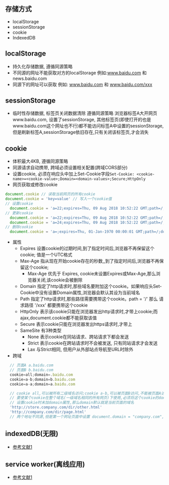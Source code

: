 ## 存储方式
  * localStorage 
  * sessionStorage
  * cookie
  * IndexedDB
  
## localStorage
* 持久化存储数据, 遵循同源策略
* 不同源的网址不能获取对方的localStorage 例如:www.baidu.com 和 news.baidu.com
* 同源下的网址可以获取 例如: www.baidu.com 和 www.baidu.com/xxx

## sessionStorage
* 临时性存储数据, 标签页关闭数据清除 遵循同源策略
浏览器标签A大开网页www.baidu.com, 设置了sessionStorage, 其他标签页(即使打开的也是www.baidu.com这个网址也不行)都不能访问标签A中设置的sessionStorage,但是刷新标签A,sessionStorage依旧存在,只有关闭该标签页,才会消失

## cookie
* 体积最大4KB, 遵循同源策略
* 同源请求自动携带, 跨域必须设置相关配置(跨域CORS部分)
* 设置cookie, 必须在响应头中加上Set-Cookie字段`Set-Cookie: <cookie-name>=<cookie-value>;Domain=<domain-values>;Secure;HttpOnly`
* 网页获取或修改cookie
```js
document.cookie // 读取当前网页的所有cookie
document.cookie = 'key=value' // 写入一个cookie值
// 设置cookie
  document.cookie = 'a=22;expires=Thu, 09 Aug 2018 10:52:22 GMT;path=/;domain=.baidu.com'
// 更新cookie
  document.cookie = 'a=22;expires=Thu, 09 Aug 2018 10:52:22 GMT;path=/;' // 设置一个新的cookie,因为属性少一个domain属性, 改操作是给当前页面访问域名设置cookie
  document.cookie = 'a=24;expires=Thu, 09 Aug 2018 10:52:22 GMT;path=/;domain=.baidu.com' // 成功更新cookie
// 删除cookie
  document.cookie = 'a=;expires=Thu, 01-Jan-1970 00:00:01 GMT;path=/;domain=.baidu.com' // cookie值设空,且设置一个过去的时间,就删除了cookie
```
* 属性
  * Expires 设置cookie的过期时间,到了指定时间后,浏览器不再保留这个cookie; 值是一个UTC格式
  * Max-Age 指从现在开始cookie存在的秒数,,到了指定时间后,浏览器不再保留这个cookie;
    * Max-Age 优先于 Expires, cookie未设置Expires或Max-Age,那么浏览器关闭,该cookie会被删除
  * Domain  指定了http请求时,那些域名要附加这个cookie。如果响应头Set-Cookie中没有设置Domain属性,浏览器会默认其设为当前域名
  * Path    指定了http请求时,那些路径需要携带这个cookie。path = '/' 那么 请求路径 '/xxx' 都要携带这个cookie 
  * HttpOnly 表示该cookie只能在浏览器发出http请求时,才带上cookie;而ajax,document.cookie都不能获取该值
  * Secure   表示cookie只能在浏览器发出https请求时,才带上
  * SameSite 有3种类型
    * None 表示cookie在同站请求、跨站请求下都会发送
    * Strict 表示cookie在跨站请求时不会被发送, 只有同站请求才会发送
    * Lax 与Strict相同, 但用户从外部站点导航至URL时除外
* 跨域
```js
  // 页面A a.baidu.com 
  // 页面B b.baidu.com
  cookie=all;domain=.baidu.com
  cookie=a-b;domain=b.baidu.com
  cookie=a-a;domain=a.baidu.com

  // cookie all,可以被所有二级域名访问;cookie a-b,可以被页面B访问,不能被页面A访问;cookie a-a 可以被A页面访问,不能被页面B访问
  // 要使某个cookie在整个域名(一级域名相同的所有网页)下使用,必须将这个cookie的domain设置为(一级域名）
  // 设置cookie时未加domain属性,那么domain默认就是当前页面的域名
  'http://store.company.com/dir/other.html'
  'http://company.com/dir/page.html'
  // 两个地址不同源,但是第一个网址页面中设置 document.domain = "company.com",则同源了,因为他们有相同的超级域了(协议必须一致)
```

## indexedDB(无限)
* [参考文献1](https://developer.mozilla.org/zh-CN/docs/Web/API/IndexedDB_API)

## service worker(离线应用)
* [参考文献1](https://developer.mozilla.org/zh-CN/docs/Web/API/Service_Worker_API/Using_Service_Workers)
